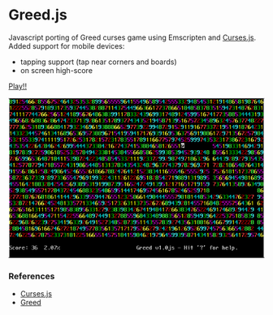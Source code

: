 Greed.js
========

Javascript porting of Greed curses game using Emscripten and [Curses.js](https://github.com/mad4j/curses.js).
Added support for mobile devices:
* tapping support (tap near corners and boards)
* on screen high-score

[Play!!](http://mad4j.github.io/greed.js/greedjs.html)

![Screenshot](https://raw.githubusercontent.com/mad4j/greed.js/master/screenshot.png)

### References
* [Curses.js](http://mad4j.github.io/mad4j/curses.js)
* [Greed](http://www.catb.org/esr/greed/)
